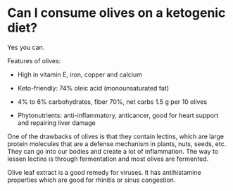 # Can I consume olives on a ketogenic diet?

Yes you can.

Features of olives:

- High in vitamin E, iron, copper and calcium

- Keto-friendly: 74% oleic acid (monounsaturated fat)

- 4% to 6% carbohydrates, fiber 70%, net carbs 1.5 g per 10 olives

- Phytonutrients: anti-inflammatory, anticancer, good for heart support and repairing liver damage

One of the drawbacks of olives is that they contain lectins, which are large protein molecules that are a defense mechanism in plants, nuts, seeds, etc. They can go into our bodies and create a lot of inflammation. The way to lessen lectins is through fermentation and most olives are fermented.

Olive leaf extract is a good remedy for viruses. It has antihistamine properties which are good for rhinitis or sinus congestion.